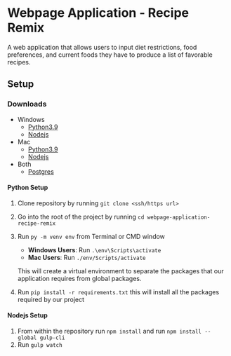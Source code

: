 # Webpage Application - Recipe Remix 

A web application that allows users to input diet restrictions, food preferences, and current foods they have to produce a list of favorable recipes.

## Setup
### Downloads
 - Windows
   - [Python3.9](https://www.python.org/ftp/python/3.9.10/python-3.9.10-amd64.exe)
   - [Nodejs](https://nodejs.org/dist/v16.13.2/node-v16.13.2-x64.msi)
 - Mac
   - [Python3.9](https://www.python.org/ftp/python/3.9.10/python-3.9.10-macos11.pkg)
   - [Nodejs](https://nodejs.org/dist/v16.13.2/node-v16.13.2.pkg)
 - Both
   - [Postgres](https://www.enterprisedb.com/downloads/postgres-postgresql-downloads)
#### Python Setup
1. Clone repository by running `git clone <ssh/https url>`
2. Go into the root of the project by running `cd webpage-application-recipe-remix`
3. Run `py -m venv env` from Terminal or CMD window
   - **Windows Users**: Run `.\env\Scripts\activate` 
   - **Mac Users**: Run `./env/Scripts/activate`
   
   This will create a virtual environment to separate the packages that our application requires from global packages.
4. Run `pip install -r requirements.txt` this will install all the packages required by our project

#### Nodejs Setup
1. From within the repository run `npm install` and run `npm install --global gulp-cli`
2. Run `gulp watch`
